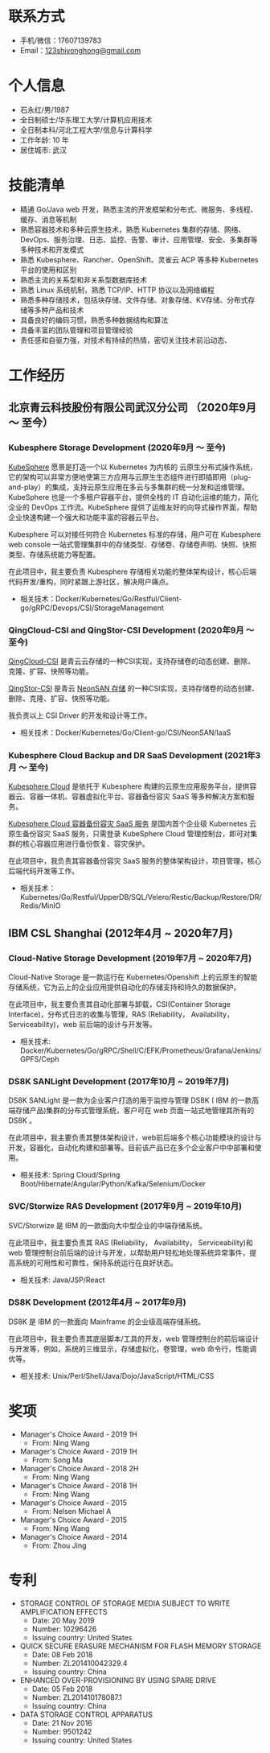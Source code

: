 
# 联系方式

- 手机/微信：17607139783
- Email：123shiyonghong@gmail.com

# 个人信息

 - 石永红/男/1987
 - 全日制硕士/华东理工大学/计算机应用技术
 - 全日制本科/河北工程大学/信息与计算科学
 - 工作年龄: 10 年
 - 居住城市: 武汉

# 技能清单
- 精通 Go/Java web 开发，熟悉主流的开发框架和分布式、微服务、多线程、缓存、消息等机制
- 熟悉容器技术和多种云原生技术，熟悉 Kubernetes 集群的存储、网络、DevOps、服务治理、日志、监控、告警、审计、应用管理、安全、多集群等多种技术和开发模式
- 熟悉 Kubesphere、Rancher、OpenShift、灵雀云 ACP 等多种 Kubernetes 平台的使用和区别
- 熟悉主流的关系型和非关系型数据库技术
- 熟悉 Linux 系统机制，熟悉 TCP/IP、HTTP 协议以及网络编程
- 熟悉多种存储技术，包括块存储、文件存储、对象存储、KV存储、分布式存储等多种产品和技术
- 具备良好的编码习惯，熟悉多种数据结构和算法
- 具备丰富的团队管理和项目管理经验
- 责任感和自驱力强，对技术有持续的热情，密切关注技术前沿动态、

# 工作经历
## **北京青云科技股份有限公司武汉分公司** （2020年9月 ～ 至今）
### **Kubesphere Storage Development** (2020年9月 ～ 至今)
[KubeSphere](https://kubesphere.io) 愿景是打造一个以 Kubernetes 为内核的 云原生分布式操作系统，它的架构可以非常方便地使第三方应用与云原生生态组件进行即插即用（plug-and-play）的集成，支持云原生应用在多云与多集群的统一分发和运维管理。 KubeSphere 也是一个多租户容器平台，提供全栈的 IT 自动化运维的能力，简化企业的 DevOps 工作流。KubeSphere 提供了运维友好的向导式操作界面，帮助企业快速构建一个强大和功能丰富的容器云平台。

Kubesphere 可以对接任何符合 Kubernetes 标准的存储，用户可在 Kubesphere web console 一站式管理集群中的存储类型、存储卷、存储卷声明、快照、快照类型、存储系统能力等配置。

在此项目中，我主要负责 Kubesphere 存储相关功能的整体架构设计，核心后端代码开发/重构，同时紧跟上游社区，解决用户痛点。

- 相关技术：Docker/Kubernetes/Go/Restful/Client-go/gRPC/Devops/CSI/StorageManagement

### **QingCloud-CSI and QingStor-CSI Development** (2020年9月 ～ 至今)
[QingCloud-CSI](https://github.com/yunify/qingcloud-csi) 是青云云存储的一种CSI实现，支持存储卷的动态创建、删除、克隆、扩容、快照等功能。

[QingStor-CSI](https://github.com/yunify/qingstor-csi) 是青云 [NeonSAN 存储](https://docs.qingcloud.com/product/storage/volume/super_high_performance_shared_volume/) 的一种CSI实现，支持存储卷的动态创建、删除、克隆、扩容、快照等功能。

我负责以上 CSI Driver 的开发和设计等工作。

- 相关技术：Docker/Kubernetes/Go/Client-go/CSI/NeonSAN/IaaS

### **Kubesphere Cloud Backup and DR SaaS Development** (2021年3月 ～ 至今)
[Kubesphere Cloud](https://kubesphere.cloud/) 是依托于 Kubesphere 构建的云原生应用服务平台，提供容器云、容器一体机、容器虚拟化平台、容器备份容灾 SaaS 等多种解决方案和服务。

[Kubesphere Cloud 容器备份容灾 SaaS 服务](https://kubesphere.cloud/console/restore/) 是国内首个企业级 Kubernetes 云原生备份容灾 SaaS 服务，只需登录 KubeSphere Cloud 管理控制台，即可对集群的核心容器应用进行备份恢复、容灾保护。

在此项目中，我负责其容器备份容灾 SaaS 服务的整体架构设计，项目管理，核心后端代码开发等工作。

- 相关技术：Kubernetes/Go/Restful/UpperDB/SQL/Velero/Restic/Backup/Restore/DR/Redis/MinIO

## **IBM CSL Shanghai** (2012年4月 ~ 2020年7月)

### **Cloud-Native Storage Development** (2019年7月 ~ 2020年7月)
Cloud-Native Storage 是一款运行在 Kubernetes/Openshift 上的云原生的智能存储系统，它为云上的企业应用提供自动化的存储支持和持久的数据保护。

在此项目中，我主要负责其自动化部署与卸载，CSI(Container Storage Interface)，分布式日志的收集与管理，RAS (Reliability， Availability， Serviceability)，web 前后端的设计与开发等。

- 相关技术: Docker/Kubernetes/Go/gRPC/Shell/C/EFK/Prometheus/Grafana/Jenkins/GPFS/Ceph

### **DS8K SANLight Development** (2017年10月 ~ 2019年7月)
DS8K SANLight 是一款为企业客户打造的用于监控与管理 DS8K ( IBM 的一款高端存储产品)集群的分布式管理系统，客户可在 web 页面一站式地管理其所有的 DS8K 。

在此项目中，我主要负责其整体架构设计，web前后端多个核心功能模块的设计与开发，容器化，自动化构建和部署等。目前该产品已在多个企业客户中中部署和使用。

- 相关技术: Spring Cloud/Spring Boot/Hibernate/Angular/Python/Kafka/Selenium/Docker

### **SVC/Storwize RAS Development** (2017年9月 ~ 2019年10月)
SVC/Storwize 是 IBM 的一款面向大中型企业的中端存储系统。

在此项目中，我主要负责其 RAS (Reliability， Availability， Serviceability)和 web 管理控制台前后端的设计与开发，以帮助用户轻松地处理系统异常事件，提高系统的可用性和可靠性，保持系统运行在良好状态。

- 相关技术: Java/JSP/React

### **DS8K Development** (2012年4月 ~ 2017年9月)
DS8K 是 IBM 的一款面向 Mainframe 的企业级高端存储系统。

在此项目中，我主要负责其底层脚本/工具的开发，web 管理控制台的前后端设计与开发等，例如，系统的三维显示，存储虚拟化，卷管理，web 命令行，性能调优等。

- 相关技术: Unix/Perl/Shell/Java/Dojo/JavaScript/HTML/CSS


# 奖项
- Manager's Choice Award - 2019 1H
    - From: Ning Wang
- Manager's Choice Award - 2019 1H
    - From: Song Ma
- Manager's Choice Award - 2018 2H
    - From: Ning Wang
- Manager's Choice Award - 2018 1H
    - From: Ning Wang
- Manager's Choice Award - 2015
    - From: Nelsen Michael A
- Manager's Choice Award - 2015
    - From: Ning Wang
- Manager's Choice Award - 2014
    - From: Zhou Jing

# 专利
- STORAGE CONTROL OF STORAGE MEDIA SUBJECT TO WRITE AMPLIFICATION EFFECTS
  - Date: 20 May 2019
  - Number: 10296426
  - Issuing country: United States
- QUICK SECURE ERASURE MECHANISM FOR FLASH MEMORY STORAGE
  - Date: 08 Feb 2018
  - Number: ZL201410042329.4
  - Issuing country: China
- ENHANCED OVER-PROVISIONING BY USING SPARE DRIVE
  - Date: 05 Feb 2018
  - Number: ZL201410178087.1
  - Issuing country: China
- DATA STORAGE CONTROL APPARATUS
  - Date: 21 Nov 2016
  - Number: 9501242
  - Issuing country: United States


      
